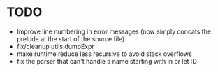 TODO
====

- Improve line numbering in error messages (now simply concats the prelude at the start of the source file)
- fix/cleanup utils.dumpExpr
- make runtime.reduce less recursive to avoid stack overflows
- fix the parser that can't handle a name starting with in or let :D
